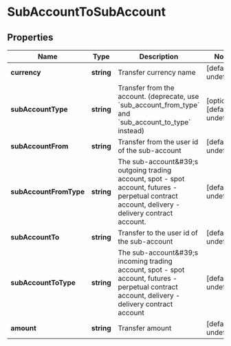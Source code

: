 # SubAccountToSubAccount

## Properties

Name | Type | Description | Notes
------------ | ------------- | ------------- | -------------
**currency** | **string** | Transfer currency name | [default to undefined]
**subAccountType** | **string** | Transfer from the account. (deprecate, use &#x60;sub_account_from_type&#x60; and &#x60;sub_account_to_type&#x60; instead) | [optional] [default to undefined]
**subAccountFrom** | **string** | Transfer from the user id of the sub-account | [default to undefined]
**subAccountFromType** | **string** | The sub-account\&#39;s outgoing trading account, spot - spot account, futures - perpetual contract account, delivery - delivery contract account. | [default to undefined]
**subAccountTo** | **string** | Transfer to the user id of the sub-account | [default to undefined]
**subAccountToType** | **string** | The sub-account\&#39;s incoming trading account, spot - spot account, futures - perpetual contract account, delivery - delivery contract account | [default to undefined]
**amount** | **string** | Transfer amount | [default to undefined]

